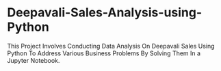 # Deepavali-Sales-Analysis-using-Python
 This Project Involves Conducting Data Analysis On Deepavali Sales Using Python To Address Various Business Problems By Solving Them In a Jupyter Notebook.

